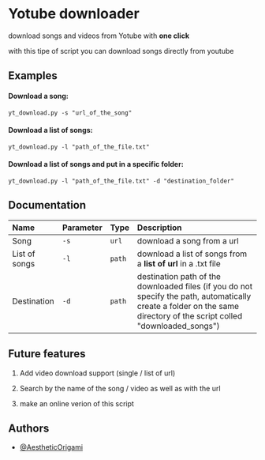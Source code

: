 
# Yotube  downloader
download songs and videos from Yotube with **one click**

with this tipe of script you can download songs directly from youtube 


## Examples

#### Download a song:
    yt_download.py -s "url_of_the_song"
 
#### Download a list of songs:
    yt_download.py -l "path_of_the_file.txt" 

#### Download a list of songs and put in a specific folder:
    yt_download.py -l "path_of_the_file.txt" -d "destination_folder"
## Documentation

|Name           |Parameter | Type     | Description                           |
| :--------     | :------- | :------- | :-------------------------            |
|Song           | `-s` | `url`  | download a song from a url                  |
|List of songs  | `-l` | `path` | download a list of songs from a **list of url** in a .txt file   |
|Destination    | `-d` | `path` | destination path of the downloaded files (if you do not specify the path, automatically create a folder on the same directory of the script colled "downloaded_songs")              |


## Future features

1) Add video download support (single / list of url)

2) Search by the name of the song / video as well as with the url

3) make an online verion of this script
## Authors

- [@AestheticOrigami](https://github.com/AestheticOrigami)

